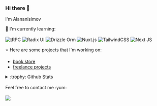 ### Hi there 👋

I'm Alananisimov

:page_with_curl: I'm currently learning:
<br><br>
![tRPC](https://img.shields.io/badge/tRPC-%232596BE.svg?style=for-the-badge&logo=tRPC&logoColor=white)
![Radix UI](https://img.shields.io/badge/radix%20ui-161618.svg?style=for-the-badge&logo=radix-ui&logoColor=white)
![Drizzle Orm](https://img.shields.io/badge/drizzle-C5F74F?style=for-the-badge&logo=drizzle&logoColor=black)
![Nuxt.js](https://img.shields.io/badge/Nuxt-002E3B?style=for-the-badge&logo=nuxtdotjs&logoColor=#00DC82)
![TailwindCSS](https://img.shields.io/badge/tailwindcss-%2338B2AC.svg?style=for-the-badge&logo=tailwind-css&logoColor=white)
![Next JS](https://img.shields.io/badge/Next-black?style=for-the-badge&logo=next.js&logoColor=white)

:star: Here are some projects that I'm working on:
- [book store](https://www.bookconer.site)
- [freelance projects](https://github/alananisimov/freelance)

<details>
<summary>:trophy: Github Stats</summary>
<img src="https://github-readme-stats.vercel.app/api?username=alananisimov&show_icons=true&theme=ayu-mirage&count_private=true">
<img src="ttps://github-readme-stats.vercel.app/api/top-langs/?username=alananisimov&layout=compact&langs_count=7&theme=ayu-mirage">
</details>

<br>
Feel free to contact me :yum:
<br><br>
<a href="https://t.me/hollz69" target="_blank"><img src="https://img.shields.io/badge/Telegram-%40hollz69-28a8ea"></a>
